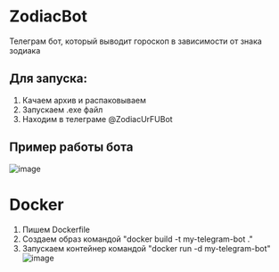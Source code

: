 # ZodiacBot
Телеграм бот, который выводит гороскоп в зависимости от знака зодиака
## Для запуска:
1) Качаем архив и распаковываем
2) Запускаем .exe файл
3) Находим в телеграме @ZodiacUrFUBot
## Пример работы бота
![image](https://github.com/user-attachments/assets/c45311d3-9df8-4131-8c9a-1c8ee5f54239)
# Docker
1) Пишем Dockerfile
2) Создаем образ командой "docker build -t my-telegram-bot ."
3) Запускаем контейнер командой "docker run -d my-telegram-bot"
![image](https://github.com/user-attachments/assets/46a764f6-722d-4c1c-96a9-14a53ba618f0)

